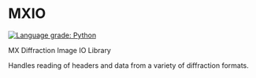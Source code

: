 MXIO
====

[![Language grade: Python](https://img.shields.io/lgtm/grade/python/g/michel4j/mxio.svg?logo=lgtm&logoWidth=18)](https://lgtm.com/projects/g/michel4j/mxio/context:python)

MX Diffraction Image IO Library

Handles reading of headers and data from a variety of diffraction formats.
